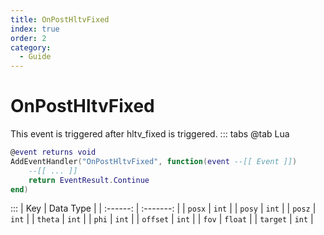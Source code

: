 ```yaml
---
title: OnPostHltvFixed
index: true
order: 2
category:
  - Guide
---
```


# OnPostHltvFixed
This event is triggered after hltv_fixed is triggered.
::: tabs
@tab Lua
```lua
@event returns void
AddEventHandler("OnPostHltvFixed", function(event --[[ Event ]])
    --[[ ... ]]
    return EventResult.Continue
end)
```

:::
|    Key   | Data Type |
| :------: | :-------: |
|  `posx`  |   `int`   |
|  `posy`  |   `int`   |
|  `posz`  |   `int`   |
|  `theta` |   `int`   |
|   `phi`  |   `int`   |
| `offset` |   `int`   |
|   `fov`  |  `float`  |
| `target` |   `int`   |